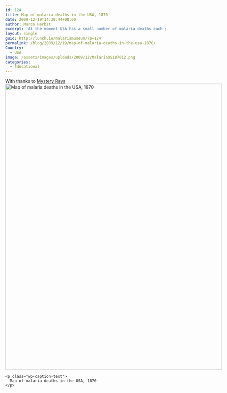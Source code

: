 ```yaml
---
id: 124
title: Map of malaria deaths in the USA, 1870
date: 2009-12-19T14:38:44+00:00
author: Marco Herbst
excerpt: 'At the moment USA has a small number of malaria deaths each year, but in 1870 things were totally different. This map shows the malaria deaths in the country more than a century ago. '
layout: single
guid: http://lunch.ie/malariamuseum/?p=124
permalink: /blog/2009/12/19/map-of-malaria-deaths-in-the-usa-1870/
Country:
  - USA
image: /assets/images/uploads/2009/12/MalariaUS187012.png
categories:
  - Educational
---
```

<div>
  <span style="font-weight: normal;">With thanks to <a href="http://www.iayork.com/MysteryRays/2009/12/05/malaria-in-the-usa-1870/" target="_blank" rel="nofollow">Mystery Rays</a></span>
</div>

<div>
  <div id="attachment_239" style="width: 691px" class="wp-caption alignnone">
    <a href="http://www.malariamuseum.de/assets/images/uploads/2009/12/MalariaUS1870.png"><img class="size-full wp-image-239" title="Map of malaria deaths in the USA, 1870" alt="Map of malaria deaths in the USA, 1870" src="http://www.malariamuseum.de/assets/images/uploads/2009/12/MalariaUS1870.png" width="681" height="900" /></a>
    
    <p class="wp-caption-text">
      Map of malaria deaths in the USA, 1870
    </p>
  </div>
</div>